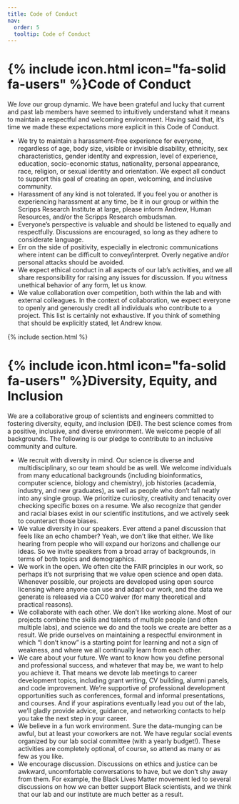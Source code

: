 ```yaml
---
title: Code of Conduct
nav:
  order: 5
  tooltip: Code of Conduct
---
```


# {% include icon.html icon="fa-solid fa-users" %}Code of Conduct

We _love_ our group dynamic. We have been grateful and lucky that current and past lab members have seemed to intuitively understand what it means to maintain a respectful and welcoming environment.  Having said that, it’s time we made these expectations more explicit in this Code of Conduct.

* We try to maintain a harassment-free experience for everyone, regardless of age, body size, visible or invisible disability, ethnicity, sex characteristics, gender identity and expression, level of experience, education, socio-economic status, nationality, personal appearance, race, religion, or sexual identity and orientation.  We expect all conduct to support this goal of creating an open, welcoming, and inclusive community.
* Harassment of any kind is not tolerated. If you feel you or another is experiencing harassment at any time, be it in our group or within the Scripps Research Institute at large, please inform Andrew, Human Resources, and/or the Scripps Research ombudsman. 
* Everyone’s perspective is valuable and should be listened to equally and respectfully. Discussions are encouraged, so long as they adhere to considerate language. 
* Err on the side of positivity, especially in electronic communications where intent can be difficult to convey/interpret.  Overly negative and/or personal attacks should be avoided.
* We expect ethical conduct in all aspects of our lab’s activities, and we all share responsibility for raising any issues for discussion. If you witness unethical behavior of any form, let us know. 
* We value collaboration over competition, both within the lab and with external colleagues. In the context of collaboration, we expect everyone to openly and generously credit all individuals who contribute to a project.
This list is certainly not exhaustive. If you think of something that should be explicitly stated, let Andrew know. 

{% include section.html %}

# {% include icon.html icon="fa-solid fa-users" %}Diversity, Equity, and Inclusion
We are a collaborative group of scientists and engineers committed to fostering diversity, equity, and inclusion (DEI). The best science comes from a positive, inclusive, and diverse environment.  We welcome people of all backgrounds. The following is our pledge to contribute to an inclusive community and culture. 

* We recruit with diversity in mind. Our science is diverse and multidisciplinary, so our team should be as well. We welcome individuals from many educational backgrounds (including bioinformatics, computer science, biology and chemistry), job histories (academia, industry, and new graduates), as well as people who don’t fall neatly into any single group. We prioritize curiosity, creativity and tenacity over checking specific boxes on a resume. We also recognize that gender and racial biases exist in our scientific institutions, and we actively seek to counteract those biases.
* We value diversity in our speakers. Ever attend a panel discussion that feels like an echo chamber? Yeah, we don’t like that either. We like hearing from people who will expand our horizons and challenge our ideas. So we invite speakers from a broad array of backgrounds, in terms of both topics and demographics.
* We work in the open. We often cite the FAIR principles in our work, so perhaps it’s not surprising that we value open science and open data. Whenever possible, our projects are developed using open source licensing where anyone can use and adapt our work, and the data we generate is released via a CC0 waiver (for many theoretical and practical reasons). 
* We collaborate with each other. We don’t like working alone. Most of our projects combine the skills and talents of multiple people (and often multiple labs), and science we do and the tools we create are better as a result. We pride ourselves on maintaining a respectful environment in which “I don’t know” is a starting point for learning and not a sign of weakness, and where we all continually learn from each other.
* We care about your future. We want to know how you define personal and professional success, and whatever that may be, we want to help you achieve it. That means we devote lab meetings to career development topics, including grant writing, CV building, alumni panels, and code improvement. We’re supportive of professional development opportunities such as conferences, formal and informal presentations, and courses. And if your aspirations eventually lead you out of the lab, we’ll gladly provide advice, guidance, and networking contacts to help you take the next step in your career.
* We believe in a fun work environment. Sure the data-munging can be awful, but at least your coworkers are not. We have regular social events organized by our lab social committee (with a yearly budget!). These activities are completely optional, of course, so attend as many or as few as you like.
* We encourage discussion. Discussions on ethics and justice can be awkward, uncomfortable conversations to have, but we don’t shy away from them. For example, the Black Lives Matter movement led to several discussions on how we can better support Black scientists, and we think that our lab and our institute are much better as a result.
